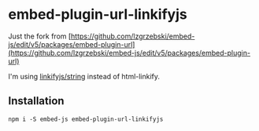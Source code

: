 # embed-plugin-url-linkifyjs

Just the fork from [https://github.com/lzgrzebski/embed-js/edit/v5/packages/embed-plugin-url](https://github.com/lzgrzebski/embed-js/edit/v5/packages/embed-plugin-url)

I'm using [linkifyjs/string](https://github.com/SoapBox/linkifyjs/) instead of html-linkify.

## Installation
```
npm i -S embed-js embed-plugin-url-linkifyjs
```
